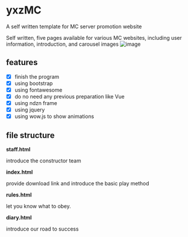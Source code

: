 # yxzMC
A self written template for MC server promotion website

Self written, five pages available for various MC websites, including user information, introduction, and carousel images
![image](https://github.com/kouge0510/yxzMC/assets/72262866/9d011258-dde6-4c11-926f-2d2f8b2dec85)

## features

- [x] finish the program
- [x] using bootstrap
- [x] using fontawesome
- [x] do no need any previous preparation like Vue
- [x] using ndzn frame
- [x] using jquery
- [x] using wow.js to show animations 

## file structure
**staff.html**

introduce the constructor team

**index.html**

provide download link and introduce the basic play method

**rules.html**

let you know what to obey.

**diary.html**

introduce our road to success



